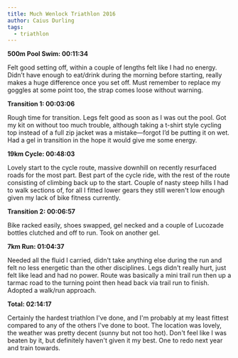```yaml
---
title: Much Wenlock Triathlon 2016
author: Caius Durling
tags:
  - triathlon
---
```


**500m Pool Swim: 00:11:34**

Felt good setting off, within a couple of lengths felt like I had no energy. Didn’t have enough to eat/drink during the morning before starting, really makes a huge difference once you set off. Must remember to replace my goggles at some point too, the strap comes loose without warning.

**Transition 1: 00:03:06**

Rough time for transition. Legs felt good as soon as I was out the pool. Got my kit on without too much trouble, although taking a t-shirt style cycling top instead of a full zip jacket was a mistake—forgot I’d be putting it on wet. Had a gel in transition in the hope it would give me some energy.

**19km Cycle: 00:48:03**

Lovely start to the cycle route, massive downhill on recently resurfaced roads for the most part. Best part of the cycle ride, with the rest of the route consisting of climbing back up to the start. Couple of nasty steep hills I had to walk sections of, for all I fitted lower gears they still weren't low enough given my lack of bike fitness currently.

**Transition 2: 00:06:57**

Bike racked easily, shoes swapped, gel necked and a couple of Lucozade bottles clutched and off to run. Took on another gel.

**7km Run: 01:04:37**

Needed all the fluid I carried, didn't take anything else during the run and felt no less energetic than the other disciplines. Legs didn't really hurt, just felt like lead and had no power. Route was basically a mini trail run then up a tarmac road to the turning point then head back via trail run to finish. Adopted a walk/run approach.

**Total: 02:14:17**

Certainly the hardest triathlon I've done, and I'm probably at my least fittest compared to any of the others I've done to boot. The location was lovely, the weather was pretty decent (sunny but not too hot). Don't feel like I was beaten by it, but definitely haven't given it my best. One to redo next year and train towards.
